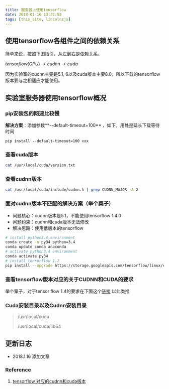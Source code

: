 ```yaml
---
title: 服务器上使用tensorflow
date: 2018-01-16 13:37:53
tags: [this_site, lincolnzjx]
---
```




## 使用tensorflow各组件之间的依赖关系

简单来说，按照下图指引，从左到右是依赖关系。

$tensorflow(GPU) \rightarrow cudnn \rightarrow cuda$ 

因为实验室的cudnn主要是5.1, 6以及cuda版本主要8.0，所以下载的tensorflow版本要与之相适应才能使用。



## 实验室服务器使用tensorflow概况

### pip安装包的网速比较慢

**解决方案**：添加参数**--default-timeout=100** ，如下，用处是延长下载等待时间

```
pip install --default-timeout=100 xxx
```

### 查看cuda版本

```bash
cat /usr/local/cuda/version.txt
```

### 查看cudnn版本

```bash
cat /usr/local/cuda/include/cudnn.h | grep CUDNN_MAJOR -A 2
```

### 面对cudnn版本不匹配的解决方案（举个粟子）

* 问题核心：cudnn版本是5.1，不能使用tensorflow 1.4.0
* 问题约束：cudnn和cuda版本无法修改
* 解决思路：使用低版本的tensorflow


```bash
# install python3.4 environment
conda create -n py34 python=3.4
conda update conda anaconda
# activate python3.4 environment
conda activate py34
# install tensorflow 1.2
pip install --upgrade https://storage.googleapis.com/tensorflow/linux/cpu/tensorflow-1.2.1-cp34-cp34m-linux_x86_64.whl
```

### 查看tensorflow版本对应的关于CUDNN和CUDA的要求

举个粟子，对于tensor flow 1.4的要求在下面这个[链接](https://www.tensorflow.org/versions/r1.2/install/install_linux#nvidia_requirements_to_run_tensorflow_with_gpu_support) 以此类推

### Cuda安装目录以及Cudnn安装目录

> /usr/local/cuda
>
> /usr/local/cuda/lib64

## 更新日志

* 2018.1.16 添加文章

### Reference

1. [tensorflow 对应的cudnn和cuda版本](https://www.tensorflow.org/install/install_sources#tested_source_configurations)